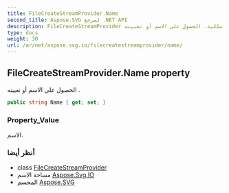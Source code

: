 ```yaml
---
title: FileCreateStreamProvider.Name
second_title: Aspose.SVG لمرجع .NET API
description: FileCreateStreamProvider ملكية. الحصول على الاسم أو تعيينه .
type: docs
weight: 30
url: /ar/net/aspose.svg.io/filecreatestreamprovider/name/
---
```

## FileCreateStreamProvider.Name property

الحصول على الاسم أو تعيينه .

```csharp
public string Name { get; set; }
```

### Property_Value

الاسم.

### أنظر أيضا

* class [FileCreateStreamProvider](../)
* مساحة الاسم [Aspose.Svg.IO](../../filecreatestreamprovider/)
* المجسم [Aspose.SVG](../../../)


